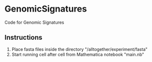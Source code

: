 # GenomicSignatures
Code for Genomic Signatures

## Instructions

<ol>
<li>Place fasta files inside the directory "/alltogether/experiment/fasta" </li>
<li>Start running cell after cell from Mathematica notebook "main.nb" </li>
</ol>
